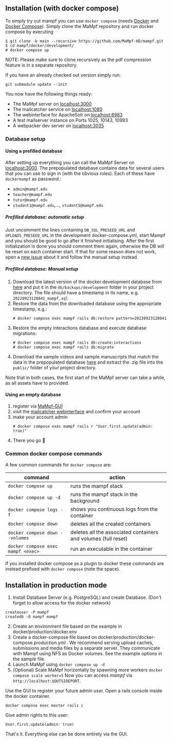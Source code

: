## Installation (with docker compose)

To simply try out mampf you can use `docker compose` (needs [Docker](https://docs.docker.com/engine/install/) and [Docker Compose](https://docs.docker.com/compose/install/)). Simply clone the MaMpf repository and run docker compose by executing
```
$ git clone -b main --recursive https://github.com/MaMpf-HD/mampf.git
$ cd mampf/docker/development/
# docker compose up
```

NOTE: Please make sure to clone recursively as the pdf compression feature is in a separate repository.

If you have an already checked out version simply run:
```
git submodule update --init
```

You now have the following things ready:
* The MaMpf server on [localhost:3000](http://localhost:3000/)
* The mailcatcher service on [localhost:1080](http://localhost:1080/)
* The webinterface for ApacheSolr on [localhost:8983](http://localhost:8983/)
* A test mailserver instance on Ports 1025, 10143, 10993
* A webpacker dev server on [localhost:3035](http://localhost:3035/)

### Database setup

#### Using a prefilled database

After setting up everything you can call the MaMpf Server on <a href="http://localhost:3000/" target="_blank">localhost:3000</a>. The prepopulated database contains data for several users that you can use to sign in (with the obvious roles). Each of these have `dockermampf` as password.:

- `admin@mampf.edu`
- `teacher@mampf.edu`
- `tutor@mampf.edu`
- `student1@mampf.edu`,..., `student5@mampf.edu`

##### Prefilled database: automatic setup

Just uncomment the lines containing `DB_SQL_PRESEED_URL` and `UPLOADS_PRESEED_URL` in the development docker-compose.yml, start Mampf and you should be good to go after it finished initialising.
After the first initialization is done you should comment them again, otherwise the DB will be reset on each container start.
If that for some reason does not work, open a [new issue](https://github.com/MaMpf-HD/mampf/issues/new) about it and follow the manual setup instead.

##### Prefilled database: Manual setup

1. Download the latest version of the docker development database from <a href="https://heibox.uni-heidelberg.de/d/6fb4a9d2e7f54d8b9931/" target="_blank">here</a>
and put it in the `db/backups/development` folder in your project directory. The file should have a timestamp in its name, e.g. `20220923120841_mampf.sql`
2. Restore the data from the downloaded database using the appropriate timestamp, e.g.:
   ```
   # docker compose exec mampf rails db:restore pattern=20220923120841
   ```
3. Restore the empty interactions database and execute database migrations:
   ```
   # docker compose exec mampf rails db:create:interactions
   # docker compose exec mampf rails db:migrate
   ```
4. Download the sample videos and sample manuscripts that match the data in the prepopulated
     database <a href="https://heibox.uni-heidelberg.de/f/1c4804dcd78446139fd9/?dl=1" target="_blank">here</a> and extract the .zip file into the `public/` folder of your project directory.

Note that in both cases, the first start of the MaMpf server can take a while, as
all assets have to provided.

#### Using an empty database

1. register via <a href="http://localhost:3000/users/sign_up?" target="_blank">MaMpf-GUI</a>
2. visit the <a href="http://localhost:1080/" target="_blank">mailcatcher webinterface</a> and confirm your account
3. make your account admin
   ```
   # docker compose exec mampf rails r "User.first.update(admin: true)"
   ```
4. There you go :tada:

### Common docker compose commands

A few common commands for `docker compose` are:

| command                            | action                                                         |
| ---------------------------------- | -------------------------------------------------------------- |
| `docker compose up`                | runs the mampf stack                                           |
| `docker compose up -d`             | runs the mampf stack in the background                         |
| `docker compose logs -f`           | shows you continuous logs from the container                   |
| `docker compose down`              | deletes all the created containers                             |
| `docker compose down --volumes`    | deletes all the associated containers and volumes (full reset) |
| `docker compose exec mampf <exec>` | run an executable in the container                             |

If you installed docker compose as a plugin to docker these commands are instead prefixed with `docker compose` (note the space).


## Installation in production mode

 1. Install Database Server (e.g. PostgreSQL) and create Database.
   (Don't forget to allow access for the docker network)
```
createuser -P mampf
createdb -O mampf mampf
```
 2. Create an environment file based on the example in docker/production/docker.env
 3. Create a docker-compose file based on docker/production/docker-compose.production.yml . We recommend serving upload caches, submissions and media files by a separate server. They communicate with Mampf using NFS as Docker volumes. See the example options in the sample file.
 4. Launch MaMpf using `docker compose up -d`
 5. (Optional) Scale MaMpf horizontally by spawning more workers `docker compose scale worker=5`
  Now you can access *mampf* via `http://localhost:$OUTSIDEPORT`.

Use the GUI to register your future admin user.
Open a rails console inside the docker container.
```
docker compose exec master rails c
```
Give admin rights to this user:
```
User.first.update(admin: true)
```
That's it. Everything else can be done entirely via the GUI.
